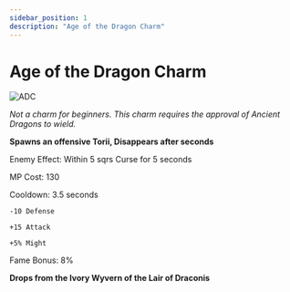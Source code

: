```yaml
---
sidebar_position: 1
description: "Age of the Dragon Charm"
---
```


# Age of the Dragon Charm

![ADC](https://vwiki.valorserver.com/api/item/picture/age%20of%20the%20dragon%20charm)

<i>Not a charm for beginners. This charm requires the approval of Ancient Dragons to wield.</i>

**Spawns an offensive Torii, Disappears after  seconds**

Enemy Effect: Within 5 sqrs Curse for 5 seconds

MP Cost: 130

Cooldown: 3.5 seconds

    -10 Defense
    
    +15 Attack
    
    +5% Might

Fame Bonus: 8%

**Drops from the Ivory Wyvern of the Lair of Draconis**
